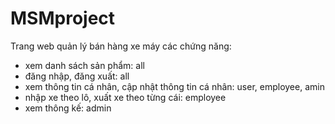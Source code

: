 # MSMproject
Trang web quản lý bán hàng xe máy
các chứng năng:
- xem danh sách sản phẩm: all 
- đăng nhập, đăng xuất: all
- xem thông tin cá nhân, cập nhật thông tin cá nhân: user, employee, amin
- nhập xe theo lô, xuất xe theo từng cái: employee
- xem thông kế: admin
